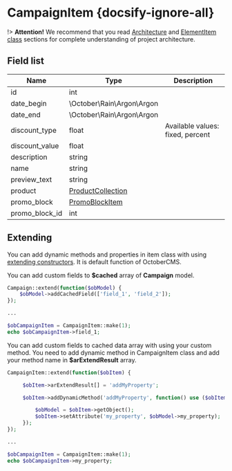 # CampaignItem {docsify-ignore-all}
              
!> **Attention!**  We recommend that you read [Architecture](home.md#architecture) and [ElementItem class](item-class/item-class.md) sections for complete understanding of  project architecture.

## Field list

|  Name | Type | Description |
|-------|------|--------|
|id|int|
|date_begin|\October\Rain\Argon\Argon|
|date_end|\October\Rain\Argon\Argon|
|discount_type|float|Available values: fixed, percent|
|discount_value|float|
|description|string|
|name|string|
|preview_text|string|
|product|[ProductCollection](modules/product/collection/collection.md)|
|promo_block|[PromoBlockItem](promo-block/item/item.md)|
|promo_block_id|int|

## Extending

You can add dynamic methods and properties in item class with using [extending constructors](http://octobercms.com/docs/services/behaviors#constructor-extension).
It is default function of OctoberCMS.

You can add custom fields to **$cached** array of **Campaign** model.
```php
Campaign::extend(function($obModel) {
    $obModel->addCachedField(['field_1', 'field_2']);
});

...

$obCampaignItem = CampaignItem::make(1);
echo $obCampaignItem->field_1;
```

You can add custom fields to cached data array with using your custom method.
You need to add dynamic method in CampaignItem class and add your method name in **$arExtendResult** array.
```php
CampaignItem::extend(function($obItem) {

     $obItem->arExtendResult[] = 'addMyProperty';

     $obItem->addDynamicMethod('addMyProperty', function() use ($obItem) {

         $obModel = $obItem->getObject();
         $obItem->setAttribute('my_property', $obModel->my_property);
     });
});

...

$obCampaignItem = CampaignItem::make(1);
echo $obCampaignItem->my_property;
```